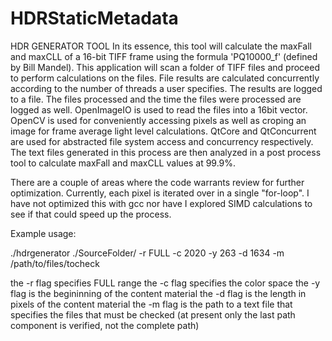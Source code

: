 # HDRStaticMetadata

 HDR GENERATOR TOOL
 In its essence, this tool will calculate the maxFall and maxCLL of a 16-bit TIFF frame using the formula 'PQ10000_f' (defined by Bill Mandel). This application will scan a folder of
 TIFF files and proceed to perform calculations on the files. File results are calculated concurrently according to the number of threads a user specifies. The
 results are logged to a file. The files processed and the time the files were processed are logged as well. OpenImageIO is used to read the files into a 16bit vector.
 OpenCV is used for conveniently accessing pixels as well as croping an image for frame average light level calculations. QtCore and QtConcurrent are used for 
 abstracted file system access and concurrency respectively. The text files generated in this process are then analyzed in a post process tool to calculate 
 maxFall and maxCLL values at 99.9%.


There are a couple of areas where the code warrants review for further optimization. Currently, each pixel is iterated over in a single "for-loop". I have not optimized this with gcc nor have I explored SIMD calculations to see if that could speed up the process. 

Example usage:

./hdrgenerator ./SourceFolder/ -r FULL -c 2020 -y 263 -d 1634 -m /path/to/files/tocheck

the -r flag specifies FULL range
the -c flag specifies the color space
the -y flag is the begininning of the content material
the -d flag is the length in pixels of the content material
the -m flag is the path to a text file that specifies the files that must be checked
(at present only the last path component is verified, not the complete path)
